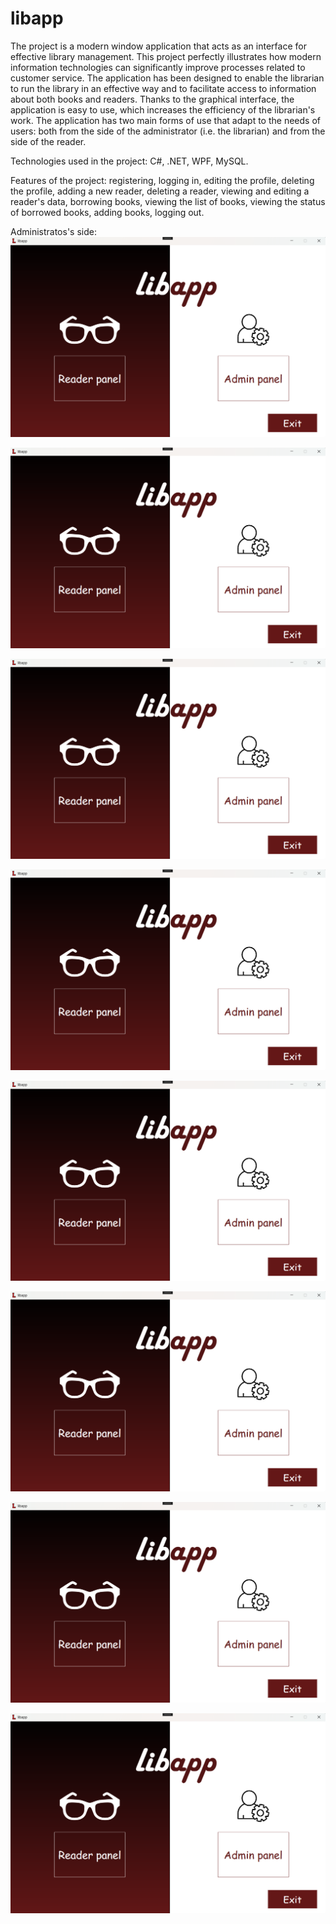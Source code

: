 # libapp
The project is a modern window application that acts as an interface for effective library management. This project perfectly illustrates how modern information technologies can significantly improve processes related to customer service. The application has been designed to enable the librarian to run the library in an effective way and to facilitate access to information about both books and readers. Thanks to the graphical interface, the application is easy to use, which increases the efficiency of the librarian's work. The application has two main forms of use that adapt to the needs of users: both from the side of the administrator (i.e. the librarian) and from the side of the reader.

Technologies used in the project: C#, .NET, WPF, MySQL.

Features of the project: registering, logging in, editing the profile, deleting the profile, adding a new reader, deleting a reader, viewing and editing a reader's data, borrowing books, viewing the list of books, viewing the status of borrowed books, adding books, logging out.

Administratos's side:
![Register Page](https://github.com/karoldziadkowiec/libapp/blob/master/photos/1.png)

![Login Page](https://github.com/karoldziadkowiec/libapp/blob/master/photos/1.png)

![Main Page](https://github.com/karoldziadkowiec/libapp/blob/master/photos/1.png)

![My Profile Page](https://github.com/karoldziadkowiec/libapp/blob/master/photos/1.png)

![Services Page](https://github.com/karoldziadkowiec/libapp/blob/master/photos/1.png)

![Create Visit Page](https://github.com/karoldziadkowiec/libapp/blob/master/photos/1.png)

![My visits Page](https://github.com/karoldziadkowiec/libapp/blob/master/photos/1.png)

![Edit Profile Page](https://github.com/karoldziadkowiec/libapp/blob/master/photos/1.png)
